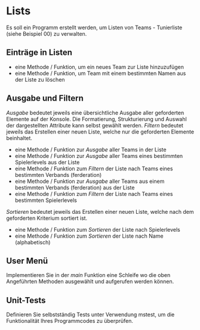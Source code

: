 # Lists

Es soll ein Programm erstellt werden, um Listen von Teams - Tunierliste (siehe Beispiel 00) zu verwalten.

## Einträge in Listen
* eine Methode / Funktion, um ein neues Team zur Liste hinzuzufügen
* eine Methode / Funktion, um Team mit einem bestimmten Namen aus der Liste zu löschen

## Ausgabe und Filtern
_Ausgabe_ bedeutet jeweils eine übersichtliche Ausgabe aller geforderten Elemente auf der Konsole. Die Formatierung, Strukturierung und Auswahl der dargestellten Attribute kann selbst gewählt werden.
_Filtern_ bedeutet jeweils das Erstellen einer neuen Liste, welche nur die geforderten Elemente beinhaltet.
* eine Methode / Funktion zur _Ausgabe_ aller Teams in der Liste
* eine Methode / Funktion zur _Ausgabe_ aller Teams eines bestimmten Spielerlevels aus der Liste
* eine Methode / Funktion zum _Filtern_ der Liste nach Teams eines bestimmten Verbands (ferderation)
* eine Methode / Funktion zur _Ausgabe_ aller Teams aus einem bestimmten Verbands (ferderation) aus der Liste
* eine Methode / Funktion zum _Filtern_ der Liste nach Teams eines bestimmten Spielerlevels



_Sortieren_ bedeutet jeweils das Erstellen einer neuen Liste, welche nach dem geforderten Kriterium sortiert ist.

* eine Methode / Funktion zum _Sortieren_ der Liste nach Spielerlevels
* eine Methode / Funktion zum _Sortieren_ der Liste nach Name (alphabetisch)


## User Menü

Implementieren Sie in der _main_ Funktion eine Schleife wo die oben Angeführten Methoden ausgewählt und aufgerufen werden können.




## Unit-Tests

Definieren Sie selbstständig Tests unter Verwendung mstest, um die Funktionalität Ihres Programmcodes zu überprüfen.


